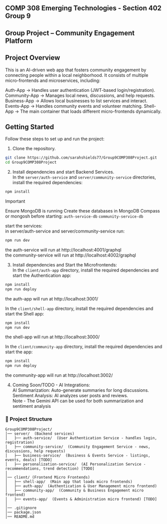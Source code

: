 ## COMP 308 Emerging Technologies - Section 402 Group 9
## Group Project – Community Engagement Platform

## Project Overview

This is an AI-driven web app that fosters community engagement by connecting people within a local neighborhood. It consists of multiple micro-frontends and microservices, including:

Auth-App → Handles user authentication (JWT-based login/registration).
Community-App → Manages local news, discussions, and help requests.
Business-App → Allows local businesses to list services and interact.
Events-App → Handles community events and volunteer matching.
Shell-App → The main container that loads different micro-frontends dynamically.

## Getting Started

Follow these steps to set up and run the project:

1. Clone the repository.
```bash
git clone https://github.com/sarahshields77/Group9COMP308Project.git
cd Group9COMP308Project
```

2. Install dependencies and start Backend Services.     
   In the `server/auth-service` and `server/community-service` directories, install the required dependencies:
```bash
npm install
```
> [!IMPORTANT]
> Ensure MongoDB is running
> Create these databases in MongoDB Compass or mongosh before starting: 
>  `auth-service-db`
>  `community-service-db`

   start the services:  
   in server/auth-service and server/community-service run:  
```bash
npm run dev
```

the auth-service will run at http://localhost:4001/graphql  
the community-service will run at http://localhost:4002/graphql  

3. Install dependencies and Start the Microfrontends:  
    In the `client/auth-app` directory, install the required dependencies and start the Authentication app:
```bash
npm install
npm run deploy
```
the auth-app will run at http://localhost:3001/  

   In the `client/shell-app` directory, install the required dependencies and start the Shell app:
```bash
npm install
npm run dev
```  
the shell-app will run at http://localhost:3000/  

   In the `client/community-app` directory, install the required dependencies and start the app:
```bash
npm install
npm run deploy
```  
the community-app will run at http://localhost:3002/    
 
4. Coming Soon/TODO - AI Integrations:  
   AI Summarization: Auto-generate summaries for long discussions.  
   Sentiment Analysis: AI analyzes user posts and reviews.  
   Note - The Gemini API can be used for both summarization and sentiment analysis  


### 📁 Project Structure  
```plaintext
Group9COMP308Project/
│── server/  (Backend services)
│   ├── auth-service/  (User Authentication Service - handles login, registration)
│   ├── community-service/  (Community Engagement Service - news, discussions, help requests)
│   ├── business-service/  (Business & Events Service - listings, events, deals) [TODO]
│   ├── personalization-service/  (AI Personalization Service - recommendations, trend detection) [TODO]
│
│── client/ (Frontend Micro Frontends)
│   ├── shell-app/  (Main app that loads micro frontends)
│   ├── auth-app/  (Authentication & User Management micro frontend)
│   ├── community-app/  (Community & Business Engagement micro frontend)
│   ├── events-app/  (Events & Administration micro frontend) [TODO]
│
│── .gitignore
│── package.json
│── README.md
```
